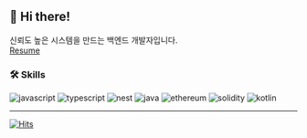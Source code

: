 ## 👋 Hi there!

신뢰도 높은 시스템을 만드는 백엔드 개발자입니다.  
[Resume](https://ch4mlws.notion.site/Chan-Park-3e52a23b5e1b4cfbbf825fa76e24867f?pvs=74)

### 🛠 Skills

![javascript](https://img.shields.io/badge/Javascript-F7DF1E?style=flat-square&logo=Javascript&logoColor=black)
![typescript](https://img.shields.io/badge/Typescript-3178C6?style=flat-square&logo=Typescript&logoColor=white)
![nest](https://img.shields.io/badge/NestJS-E0234E?style=flat-square&logo=NestJS&logoColor=white)
![java](https://img.shields.io/badge/SpringBoot-6DB33F?style=flat-square&logo=SpringBoot&logoColor=white)
![ethereum](https://img.shields.io/badge/Ethereum-3C3C3D?style=flat-square&logo=Ethereum&logoColor=white)
![solidity](https://img.shields.io/badge/Solidity-363636?style=flat-square&logo=Solidity&logoColor=white)
![kotlin](https://img.shields.io/badge/Kotlin-7F52FF?style=flat-square&logo=Kotlin&logoColor=white)

<!--
---
[![fetch's GitHub stats](https://github-readme-stats.vercel.app/api?username=ch-4ml&show_icons=true&theme=tokyonight)](https://github.com/anuraghazra/github-readme-stats)|[![Top Langs](https://github-readme-stats.vercel.app/api/top-langs/?username=ch-4ml&layout=compact&theme=tokyonight)](https://github.com/ch-4ml/github-readme-stats)
:-:|:-:

[![Solved.ac 프로필](http://mazassumnida.wtf/api/v2/generate_badge?boj=fetch)](https://solved.ac/fetch)|![mazandi profile](http://mazandi.herokuapp.com/api?handle=fetch&theme=warm)
:-:|:-:
-->
---


[![Hits](https://hits.seeyoufarm.com/api/count/incr/badge.svg?url=https%3A%2F%2Fgithub.com%2Fch-4ml&count_bg=%23C5F1FF&title_bg=%23DADADA&icon=&icon_color=%23E7E7E7&title=hits&edge_flat=false)](https://hits.seeyoufarm.com)
<!--
**ch-4ml/ch-4ml** is a ✨ _special_ ✨ repository because its `README.md` (this file) appears on your GitHub profile.

Here are some ideas to get you started:

- 🔭 I’m currently working on ...
- 🌱 I’m currently learning ...
- 👯 I’m looking to collaborate on ...
- 🤔 I’m looking for help with ...
- 💬 Ask me about ...
- 📫 How to reach me: ...
- 😄 Pronouns: ...
- ⚡ Fun fact: ...
-->


